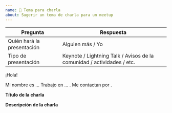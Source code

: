 ```yaml
---
name: 🚀 Tema para charla
about: Sugerir un tema de charla para un meetup
---
```


<!--
Las charlas propuestas pueden estar relacionadas de alguna forma a la misión de Mozilla y/o alguno de los proyectos que inició o mantiene, desde tecnologías y herramientas creadas y/o utilizadas hasta proyectos de la comunidad. Aunque los temas son abiertos.
-->

<!-- Durante las dos semanas antes del meetup trataremos de hacer una charla previa (puede ser remota) sólo para estar preparados y coordinar para el día del meetup. Luego te contactaremos :) -->

| Pregunta                   | Respuesta
|----------------------------|----------
| Quién hará la presentación | Alguien más <!-- Idea para presentación futura por alguien más --> / Yo <!-- Yo quiero hacer la presentación !-->
| Tipo de presentación       | Keynote / Lightning Talk / Avisos de la comunidad / actividades / etc.

¡Hola!

Mi nombre es ... Trabajo en ... <!-- esto es opcional -->. Me contactan por <!-- Twitter / Github / Facebook -->.

**Título de la charla**
<!-- La idea es que resuma la idea central de tu presentación. -->

**Descripción de la charla**
<!-- Con 20 palabras estamos bien -->

<!-- Agrega algo más sobre tí o el tema -->
